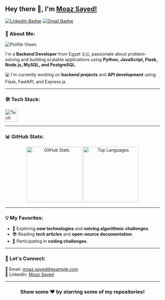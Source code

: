 ## Hey there 👋, I'm [Moaz Sayed!](https://github.com/moaz)

[![LinkedIn Badge](https://img.shields.io/badge/-LinkedIn-0e76a8?style=flat-square&logo=Linkedin&logoColor=white)](https://linkedin.com/in/moaz-sayed)
[![Gmail Badge](https://img.shields.io/badge/-Gmail-D14836?style=flat-square&logo=Gmail&logoColor=white)](mailto:moaz.sayed@example.com)

### 🚀 About Me:
<p align="left"> <img src="https://komarev.com/ghpvc/?username=moaz&label=Profile%20views&color=0e75b6&style=flat" alt="Profile Views" /> </p>

I'm a **Backend Developer** from Egypt 🇪🇬, passionate about problem-solving and building scalable applications using **Python, JavaScript, Flask, Node.js, MySQL, and PostgreSQL**.

💻 I'm currently working on **backend projects** and **API development** using Flask, FastAPI, and Express.js.  

---

### 🛠 Tech Stack:
<p align="left">
  <img src="https://skillicons.dev/icons?i=python,flask,fastapi,js,ts,nodejs,express,mysql,postgres,mongodb,docker,git,linux" height="40" alt="Tech Stack" />
</p>

---

### 📊 GitHub Stats:
<div align="center">
  <img src="https://github-readme-stats.vercel.app/api?username=moaz&show_icons=true&count_private=true&theme=dracula" height="180px" alt="GitHub Stats" />
  <img src="https://github-readme-stats.vercel.app/api/top-langs/?username=moaz&layout=compact&langs_count=6&theme=dracula" height="180px" alt="Top Languages" />
</div>

---


### 💡 My Favorites:
- 🚀 Exploring **new technologies** and **solving algorithmic challenges**.
- 📚 Reading **tech articles** and **open-source documentation**.
- 🎯 Participating in **coding challenges**.

---

### 💬 Let's Connect:
📧 Email: [moaz.sayed@example.com](mailto:moaz.sayed@example.com)  
💼 LinkedIn: [Moaz Sayed](https://linkedin.com/in/moaz-sayed)  

---

<div align="center">

### Show some ❤️ by starring some of my repositories!

</div>
